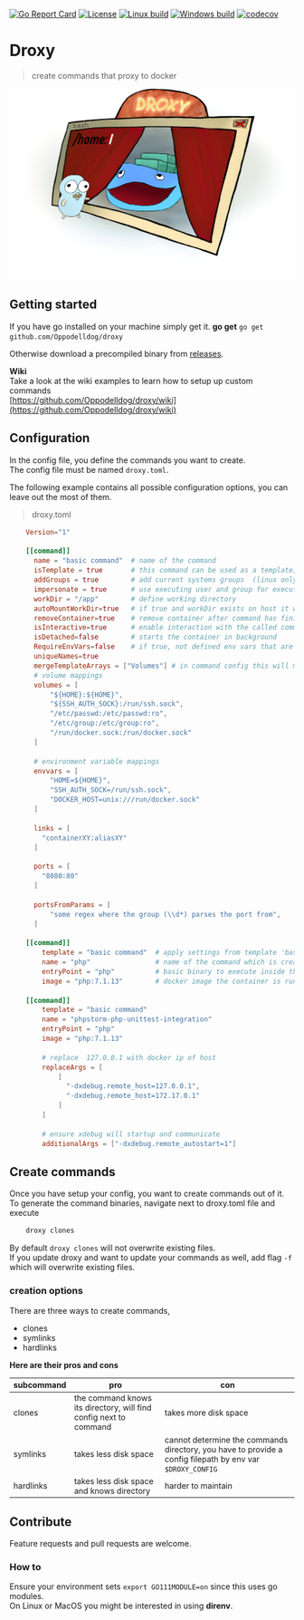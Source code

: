 [![Go Report Card](https://goreportcard.com/badge/github.com/Oppodelldog/droxy)](https://goreportcard.com/report/github.com/Oppodelldog/droxy) [![License](https://img.shields.io/badge/License-BSD--3-blue.svg)](https://raw.githubusercontent.com/Oppodelldog/droxy/master/LICENSE) [![Linux build](http://nulldog.de:12080/api/badges/Oppodelldog/droxy/status.svg)](http://nulldog.de:12080/Oppodelldog/droxy) [![Windows build](https://ci.appveyor.com/api/projects/status/qpe2889fbk1bw7lf/branch/master?svg=true)](https://ci.appveyor.com/project/Oppodelldog/droxy/branch/master) [![codecov](https://codecov.io/gh/Oppodelldog/droxy/branch/master/graph/badge.svg)](https://codecov.io/gh/Oppodelldog/droxy)
# Droxy
> create commands that proxy to docker
  

![DROXY](droxy.png)

## Getting started
If you have go installed on your machine simply get it.
**go get**
```go get github.com/Oppodelldog/droxy```

Otherwise download a precompiled binary from [releases](https://github.com/Oppodelldog/droxy/releases).  

**Wiki**  
Take a look at the wiki examples to learn how to setup up custom commands  
[https://github.com/Oppodelldog/droxy/wiki](https://github.com/Oppodelldog/droxy/wiki)


## Configuration
In the config file, you define the commands you want to create.  
The config file must be named ```droxy.toml```.  

The following example contains all possible configuration options, you can leave out the most of them.  

> droxy.toml

```TOML
    Version="1"

    [[command]]
      name = "basic command"  # name of the command
      isTemplate = true       # this command can be used as a template, no command will be created
      addGroups = true        # add current systems groups  (linux only)
      impersonate = true      # use executing user and group for execution in the container (linux only)
      workDir = "/app"        # define working directory
      autoMountWorkDir=true   # if true and workDir exists on host it will be added to volume mounts
      removeContainer=true    # remove container after command has finished
      isInteractive=true      # enable interaction with the called command
      isDetached=false        # starts the container in background
      RequireEnvVars=false    # if true, not defined env vars that are configured will lead to an error
      uniqueNames=true
      mergeTemplateArrays = ["Volumes"] # in command config this will merge Volumes instead of overwriting them
      # volume mappings
      volumes = [
          "${HOME}:${HOME}",
          "${SSH_AUTH_SOCK}:/run/ssh.sock",
          "/etc/passwd:/etc/passwd:ro",
          "/etc/group:/etc/group:ro",
          "/run/docker.sock:/run/docker.sock"
      ]

      # environment variable mappings
      envvars = [
          "HOME=${HOME}",
          "SSH_AUTH_SOCK=/run/ssh.sock",
          "DOCKER_HOST=unix:///run/docker.sock"
      ]

      links = [
        "containerXY:aliasXY"
      ]

      ports = [
        "8080:80"
      ]

      portsFromParams = [
          "some regex where the group (\\d*) parses the port from",
      ]

    [[command]]
        template = "basic command"  # apply settings from template 'basic command' to this command
    	name = "php"                # name of the command which is created by calling 'docker-proxy symlinks'
    	entryPoint = "php"          # basic binary to execute inside the container
    	image = "php:7.1.13"        # docker image the container is run on

    [[command]]
        template = "basic command"
    	name = "phpstorm-php-unittest-integration"
    	entryPoint = "php"
    	image = "php:7.1.13"

    	# replace  127.0.0.1 with docker ip of host
        replaceArgs = [
            [
              "-dxdebug.remote_host=127.0.0.1",
              "-dxdebug.remote_host=172.17.0.1"
            ]
        ]

        # ensure xdebug will startup and communicate
        additionalArgs = ["-dxdebug.remote_autostart=1"]

```

## Create commands
Once you have setup your config, you want to create commands out of it.
To generate the command binaries, navigate next to droxy.toml file and execute
```bash
    droxy clones
```

By default ```droxy clones``` will not overwrite existing files.  
If you update droxy and want to update your commands as well, add flag ```-f``` which will overwrite existing files.

### creation options
There are three ways to create commands, 
* clones
* symlinks
* hardlinks

**Here are their pros and cons**

| subcommand | pro                                                               | con                                                                                                        |
|------------|-------------------------------------------------------------------|---------------------------------------------------------------------------------------------------------------|
| clones     | the command knows its directory, will find config next to command | takes more disk space                                                                                         |
| symlinks   | takes less disk space                                             | cannot determine the commands directory, you have to provide a config filepath by env var ```$DROXY_CONFIG``` |
| hardlinks  | takes less disk space and knows directory                         | harder to maintain                                                                                            |   

## Contribute
Feature requests and pull requests are welcome.

### How to

Ensure your environment sets ```export GO111MODULE=on``` since this uses go modules.  
On Linux or MacOS you might be interested in using **direnv**.
